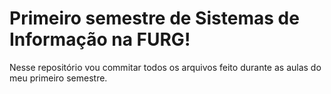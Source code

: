 # Primeiro semestre de Sistemas de Informação na FURG!
  Nesse repositório vou commitar todos os arquivos feito durante as aulas do meu primeiro semestre.
